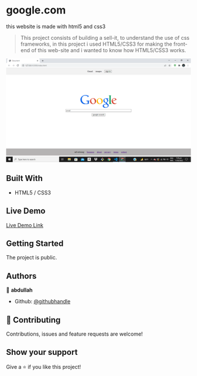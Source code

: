 # google.com
this website is made with html5 and css3
> This project consists of building a sell-it, to understand the use of css frameworks, in this project i used HTML5/CSS3 for making the front-end of this web-site and i wanted to know how HTML5/CSS3 works.

![Alt text](https://github.com/abdullah-FullStackDev/google.com/blob/main/ss.png)

## Built With

- HTML5 / CSS3

## Live Demo

[Live Demo Link](https://abdullah-fullstackdev.github.io/google.com/)

## Getting Started

The project is public.

## Authors

👤 **abdullah**

- Github: [@githubhandle](https://github.com/abdullah-FullStackDev)


## 🤝 Contributing

Contributions, issues and feature requests are welcome!

## Show your support

Give a ⭐️ if you like this project!
